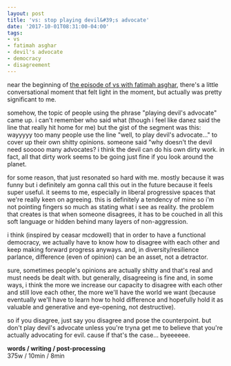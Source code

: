 ```yaml
---
layout: post
title: 'vs: stop playing devil&#39;s advocate'
date: '2017-10-01T08:31:00-04:00'
tags:
- vs
- fatimah asghar
- devil's advocate
- democracy
- disagreement
--- 
```


near the beginning of [the episode of vs with fatimah asghar][vs], there's a little conversational moment that felt light in the moment, but actually was pretty significant to me.

somehow, the topic of people using the phrase "playing devil's advocate" came up. i can't remember who said what (though i feel like danez said the line that really hit home for me) but the gist of the segment was this: wayyyyy too many people use the line "well, to play devil's advocate..." to cover up their own shitty opinions. someone said "why doesn't the devil need sooooo many advocates? i think the devil can do his own dirty work. in fact, all that dirty work seems to be going just fine if you look around the planet.

for some reason, that just resonated so hard with me. mostly because it was funny but i definitely am gonna call this out in the future because it feels super useful. it seems to me, especially in liberal progressive spaces that we're really keen on agreeing. this is definitely a tendency of mine so i'm not pointing fingers so much as stating what i see as reality. the problem that creates is that when someone disagrees, it has to be couched in all this soft language or hidden behind many layers of non-aggression. 

i think (inspired by ceasar mcdowell) that in order to have a functional democracy, we actually have to know how to disagree with each other and keep making forward progress anyways. and, in diversity/resilience parlance, difference (even of opinion) can be an asset, not a detractor. 

sure, sometimes people's opinions are actually shitty and that's real and must needs be dealt with. but generally, disagreeing is fine and, in some ways, i think the more we increase our capacity to disagree with each other and still love each other, the more we'll have the world we want (because eventually we'll have to learn how to hold difference and hopefully hold it as valuable and generative and eye-opening, not destructive). 

so if you disagree, just say you disagree and pose the counterpoint. but don't play devil's advocate unless you're tryna get me to believe that you're actually advocating for evil. cause if that's the case... byeeeeee. 

<!-- hyperlink bank -->

[vs]: https://www.poetryfoundation.org/podcasts/143798/fatimah-asghar-vs-the-people

**words / writing / post-processing**  
375w / 10min / 8min